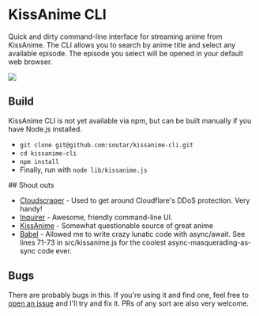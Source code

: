 # KissAnime CLI

Quick and dirty command-line interface for streaming anime from KissAnime. The CLI allows you to search by anime title and select any available episode. The episode you select will be opened in your default web browser.

![](http://i.imgur.com/gNZeXYq.gif)

## Build

KissAnime CLI is not yet available via npm, but can be built manually if you have Node.js installed.

* `git clone git@github.com:soutar/kissanime-cli.git`
* `cd kissanime-cli`
* `npm install`
* Finally, run with `node lib/kissanime.js`

## Shout outs

* [Cloudscraper](https://github.com/codemanki/cloudscraper) - Used to get around Cloudflare's DDoS protection. Very handy!
* [Inquirer](https://github.com/SBoudrias/Inquirer.js) - Awesome, friendly command-line UI.
* [KissAnime](http://kissanime.to/) - Somewhat questionable source of great anime
* [Babel](https://github.com/babel/babel) - Allowed me to write crazy lunatic code with async/await. See lines 71-73 in src/kissanime.js for the coolest async-masquerading-as-sync code ever.

## Bugs

There are probably bugs in this. If you're using it and find one, feel free to [open an issue](https://github.com/soutar/kissanime-cli/issues/new) and I'll try and fix it. PRs of any sort are also very welcome.
